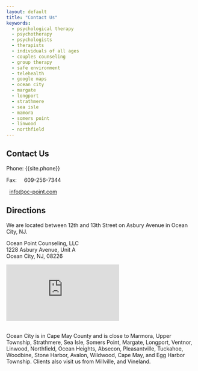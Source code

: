 ```yaml
---
layout: default
title: "Contact Us"
keywords:
  - psychological therapy
  - psychotherapy
  - psychologists
  - therapists
  - individuals of all ages
  - couples counseling
  - group therapy
  - safe environment
  - telehealth
  - google maps
  - ocean city
  - margate
  - longport
  - strathmere
  - sea isle
  - mamora
  - somers point
  - linwood
  - northfield
---
```

## Contact Us
Phone: {{site.phone}}

Fax: &nbsp;&nbsp;&nbsp;&nbsp;609-256-7344

<span><i class="fa fa-envelope"></i>&nbsp;&nbsp;<a href="mailto:info@oc-point.com?subject=Message from Website">info@oc-point.com</a></span><br>


## Directions

We are located between 12th and 13th Street on Asbury Avenue in Ocean City, NJ.

Ocean Point Counseling, LLC <br>
1228 Asbury Avenue, Unit A <br>
Ocean City, NJ, 08226 <br>

<div class="embed-responsive embed-responsive-16by9">
  <iframe class="embed-responsive-item" src="https://www.google.com/maps/embed?pb=!1m18!1m12!1m3!1d3088.5728855182506!2d-74.58365458481872!3d39.27525657951403!2m3!1f0!2f0!3f0!3m2!1i1024!2i768!4f13.1!3m3!1m2!1s0x89c09521e0a80c81%3A0x57a321d5df7c5ee4!2sOcean%20Point%20Counseling!5e0!3m2!1sen!2sus!4v1651950072313!5m2!1sen!2sus" style="border:0;" allowfullscreen="" loading="lazy" referrerpolicy="no-referrer-when-downgrade"></iframe>
</div>

<br>

Ocean City is in Cape May County and is close to Marmora, Upper Township, Strathmere, Sea Isle, Somers Point, Margate, Longport, Ventnor, Linwood, Northfield, Ocean Heights, Absecon, Pleasantville, Tuckahoe, Woodbine, Stone Harbor, Avalon, Wildwood, Cape May, and Egg Harbor Township. Clients also visit us from Millville, and Vineland.